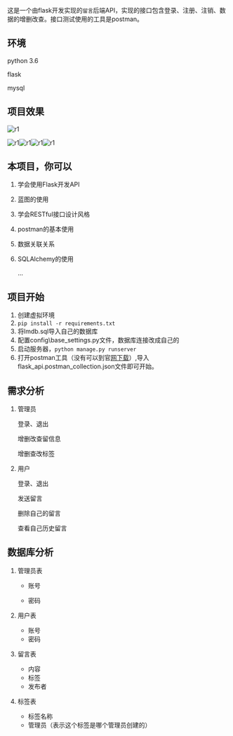 这是一个由flask开发实现的`留言`后端API，实现的接口包含登录、注册、注销、数据的增删改查。接口测试使用的工具是postman。

## 环境

python 3.6

flask

mysql



## 项目效果

![r1](F:\Python\Web\Flask\LeaveMessageFlaskAPI\static\imgs\r1.PNG)

![r1](F:\Python\Web\Flask\LeaveMessageFlaskAPI\static\imgs\r2.PNG)![r1](F:\Python\Web\Flask\LeaveMessageFlaskAPI\static\imgs\r3.PNG)![r1](F:\Python\Web\Flask\LeaveMessageFlaskAPI\static\imgs\r4.PNG)![r1](F:\Python\Web\Flask\LeaveMessageFlaskAPI\static\imgs\r5.PNG)

## 本项目，你可以

1. 学会使用Flask开发API

2. 蓝图的使用

3. 学会RESTful接口设计风格

4. postman的基本使用

5. 数据关联关系

6. SQLAlchemy的使用

   ...

## 项目开始

1. 创建虚拟环境
2. `pip install -r requirements.txt`
3. 将lmdb.sql导入自己的数据库
4. 配置config\base_settings.py文件，数据库连接改成自己的
5. 启动服务器，`python manage.py runserver`
6. 打开postman工具（没有可以到官[网下载](https://www.postman.com/)）,导入flask_api.postman_collection.json文件即可开始。



## 需求分析

1. 管理员

   登录、退出

   增删改查留信息

   增删查改标签



2. 用户

   登录、退出

   发送留言

   删除自己的留言

   查看自己历史留言



## 数据库分析

1. 管理员表

   - 账号

   - 密码

2. 用户表
   - 账号
   - 密码

3. 留言表
   - 内容
   - 标签
   - 发布者
4. 标签表
   - 标签名称
   - 管理员（表示这个标签是哪个管理员创建的）

